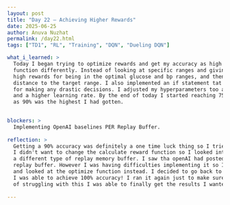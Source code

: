 ```yaml
---
layout: post
title: "Day 22 – Achieving Higher Rewards"
date: 2025-06-25
author: Anuva Nuzhat
permalink: /day22.html
tags: ["TD1", "RL", "Training", "DQN", "Dueling DQN"]

what_i_learned: >
  Today I began trying to optimize rewards and get my accuracy as high as it could be. At first I wasn't having much luck but I approached the calculate reward
  function differently. Instead of looking at specific ranges and giving penalities and rewards based off of that, I started giving my model
  high rewards for being in the optimal glucose and bp ranges, and then gave rewards or penalties based off the the models
  distance to the target range. I also implemented an if statement tat checks to see if the the model is near target to penalize it
  for making any drastic decisions. I adjusted my hyperparameters too and found a set that I think works well for my model by giving it a slower decay
  and a higher learning rate. By the end of today I started reaching 75~90% accuracy ranges. I then thought about how I wanted to improve it even more
  as 90% was the highest I had gotten.
  

blockers: >
  Implementing OpenAI baselines PER Replay Buffer.
  
reflection: >
  Getting a 90% accuracy was definitely a one time luck thing so I tried thinking of different ways to improve the accuracy.
  I didn't want to change the calculate reward function so I looked into other things I could change. Something that caught my eye was
  a different type of replay memory buffer. I saw tha openAI had posted their PER replay_buffer so I tried incorporating my model with their 
  replay buffer. However I was having difficulties implementing it so I went back to my original
  and looked at the optimize function instead. I decided to go back to a simple optimization function and tried running it again.
  I was able to achieve 100% accuracy! I ran it again just to make sure and got 95%! I'm really happy that after days
  of struggling with this I was able to finally get the results I wanted.
  
---
```

